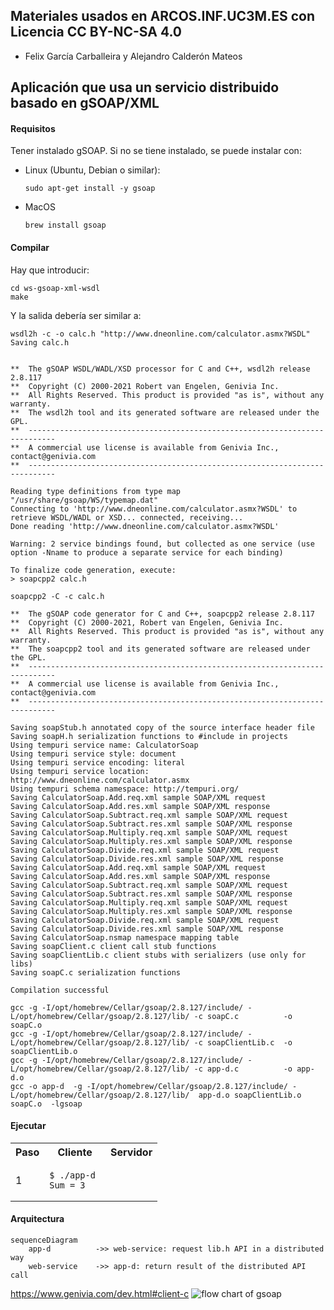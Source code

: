 
## Materiales usados en ARCOS.INF.UC3M.ES con Licencia CC BY-NC-SA 4.0
  * Felix García Carballeira y Alejandro Calderón Mateos

## Aplicación que usa un servicio distribuido basado en gSOAP/XML

#### Requisitos

Tener instalado gSOAP.
Si no se tiene instalado, se puede instalar con:
 * Linux (Ubuntu, Debian o similar):
   ```
   sudo apt-get install -y gsoap
   ```
 * MacOS
   ```
   brew install gsoap
   ```


#### Compilar

Hay que introducir:
```
cd ws-gsoap-xml-wsdl
make
```

Y la salida debería ser similar a:
```
wsdl2h -c -o calc.h "http://www.dneonline.com/calculator.asmx?WSDL"
Saving calc.h


**  The gSOAP WSDL/WADL/XSD processor for C and C++, wsdl2h release 2.8.117
**  Copyright (C) 2000-2021 Robert van Engelen, Genivia Inc.
**  All Rights Reserved. This product is provided "as is", without any warranty.
**  The wsdl2h tool and its generated software are released under the GPL.
**  ----------------------------------------------------------------------------
**  A commercial use license is available from Genivia Inc., contact@genivia.com
**  ----------------------------------------------------------------------------

Reading type definitions from type map "/usr/share/gsoap/WS/typemap.dat"
Connecting to 'http://www.dneonline.com/calculator.asmx?WSDL' to retrieve WSDL/WADL or XSD... connected, receiving...
Done reading 'http://www.dneonline.com/calculator.asmx?WSDL'

Warning: 2 service bindings found, but collected as one service (use option -Nname to produce a separate service for each binding)

To finalize code generation, execute:
> soapcpp2 calc.h

soapcpp2 -C -c calc.h

**  The gSOAP code generator for C and C++, soapcpp2 release 2.8.117
**  Copyright (C) 2000-2021, Robert van Engelen, Genivia Inc.
**  All Rights Reserved. This product is provided "as is", without any warranty.
**  The soapcpp2 tool and its generated software are released under the GPL.
**  ----------------------------------------------------------------------------
**  A commercial use license is available from Genivia Inc., contact@genivia.com
**  ----------------------------------------------------------------------------

Saving soapStub.h annotated copy of the source interface header file
Saving soapH.h serialization functions to #include in projects
Using tempuri service name: CalculatorSoap
Using tempuri service style: document
Using tempuri service encoding: literal
Using tempuri service location: http://www.dneonline.com/calculator.asmx
Using tempuri schema namespace: http://tempuri.org/
Saving CalculatorSoap.Add.req.xml sample SOAP/XML request
Saving CalculatorSoap.Add.res.xml sample SOAP/XML response
Saving CalculatorSoap.Subtract.req.xml sample SOAP/XML request
Saving CalculatorSoap.Subtract.res.xml sample SOAP/XML response
Saving CalculatorSoap.Multiply.req.xml sample SOAP/XML request
Saving CalculatorSoap.Multiply.res.xml sample SOAP/XML response
Saving CalculatorSoap.Divide.req.xml sample SOAP/XML request
Saving CalculatorSoap.Divide.res.xml sample SOAP/XML response
Saving CalculatorSoap.Add.req.xml sample SOAP/XML request
Saving CalculatorSoap.Add.res.xml sample SOAP/XML response
Saving CalculatorSoap.Subtract.req.xml sample SOAP/XML request
Saving CalculatorSoap.Subtract.res.xml sample SOAP/XML response
Saving CalculatorSoap.Multiply.req.xml sample SOAP/XML request
Saving CalculatorSoap.Multiply.res.xml sample SOAP/XML response
Saving CalculatorSoap.Divide.req.xml sample SOAP/XML request
Saving CalculatorSoap.Divide.res.xml sample SOAP/XML response
Saving CalculatorSoap.nsmap namespace mapping table
Saving soapClient.c client call stub functions
Saving soapClientLib.c client stubs with serializers (use only for libs)
Saving soapC.c serialization functions

Compilation successful 

gcc -g -I/opt/homebrew/Cellar/gsoap/2.8.127/include/ -L/opt/homebrew/Cellar/gsoap/2.8.127/lib/ -c soapC.c          -o soapC.o
gcc -g -I/opt/homebrew/Cellar/gsoap/2.8.127/include/ -L/opt/homebrew/Cellar/gsoap/2.8.127/lib/ -c soapClientLib.c  -o soapClientLib.o
gcc -g -I/opt/homebrew/Cellar/gsoap/2.8.127/include/ -L/opt/homebrew/Cellar/gsoap/2.8.127/lib/ -c app-d.c          -o app-d.o
gcc -o app-d  -g -I/opt/homebrew/Cellar/gsoap/2.8.127/include/ -L/opt/homebrew/Cellar/gsoap/2.8.127/lib/  app-d.o soapClientLib.o soapC.o  -lgsoap
```

#### Ejecutar

<html>
<table>
<tr><th>Paso</th><th>Cliente</th><th>Servidor</th></tr>

<tr>
<td>1</td>
<td>

```
$ ./app-d 
Sum = 3
```

</td>
<td>

```
```

</td>
</tr>

</table>
</html>



#### Arquitectura

```mermaid
sequenceDiagram
    app-d          ->> web-service: request lib.h API in a distributed way
    web-service    ->> app-d: return result of the distributed API call
```


https://www.genivia.com/dev.html#client-c
![flow chart of gsoap](https://www.genivia.com/images/flowchart.png)


